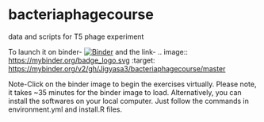 # bacteriaphagecourse
data and scripts for T5 phage experiment 

To launch it on binder-
[![Binder](https://mybinder.org/badge_logo.svg)](https://mybinder.org/v2/gh/Jigyasa3/bacteriaphagecourse/master)
and the link- .. image:: https://mybinder.org/badge_logo.svg
 :target: https://mybinder.org/v2/gh/Jigyasa3/bacteriaphagecourse/master
 
 Note-Click on the binder image to begin the exercises virtually. Please note, it takes ~35 minutes for the binder image to load. Alternatively, you can install the softwares on your local computer. Just follow the commands in environment.yml and install.R files. 

